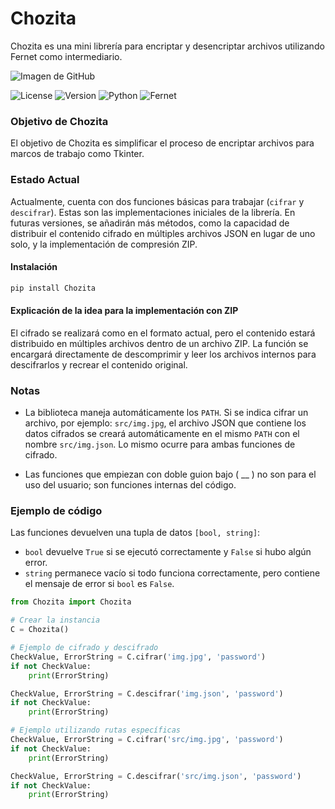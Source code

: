 # Chozita 

Chozita es una mini librería para encriptar y desencriptar archivos utilizando Fernet como intermediario.

![Imagen de GitHub](github/wallgit.jpg)

![License](https://img.shields.io/badge/license-MIT-green) ![Version](https://img.shields.io/badge/version-1.4.1-green) ![Python](https://img.shields.io/badge/python-green?logo=python) ![Fernet](https://img.shields.io/badge/fernet-encryption-green?logo=shield&style=flat)

### Objetivo de Chozita
El objetivo de Chozita es simplificar el proceso de encriptar archivos para marcos de trabajo como Tkinter.

### Estado Actual
Actualmente, cuenta con dos funciones básicas para trabajar (`cifrar` y `descifrar`). Estas son las implementaciones iniciales de la librería. En futuras versiones, se añadirán más métodos, como la capacidad de distribuir el contenido cifrado en múltiples archivos JSON en lugar de uno solo, y la implementación de compresión ZIP.

#### Instalación
```bash
pip install Chozita
```

#### Explicación de la idea para la implementación con ZIP
El cifrado se realizará como en el formato actual, pero el contenido estará distribuido en múltiples archivos dentro de un archivo ZIP. La función se encargará directamente de descomprimir y leer los archivos internos para descifrarlos y recrear el contenido original.

### Notas
* La biblioteca maneja automáticamente los `PATH`. Si se indica cifrar un archivo, por ejemplo: `src/img.jpg`, el archivo JSON que contiene los datos cifrados se creará automáticamente en el mismo `PATH` con el nombre `src/img.json`. Lo mismo ocurre para ambas funciones de cifrado.

* Las funciones que empiezan con doble guion bajo ( __ ) no son para el uso del usuario; son funciones internas del código.


### Ejemplo de código
Las funciones devuelven una tupla de datos `[bool, string]`:
- `bool` devuelve `True` si se ejecutó correctamente y `False` si hubo algún error.
- `string` permanece vacío si todo funciona correctamente, pero contiene el mensaje de error si `bool` es `False`.

```python
from Chozita import Chozita

# Crear la instancia
C = Chozita()

# Ejemplo de cifrado y descifrado
CheckValue, ErrorString = C.cifrar('img.jpg', 'password')
if not CheckValue:
    print(ErrorString)

CheckValue, ErrorString = C.descifrar('img.json', 'password')
if not CheckValue:
    print(ErrorString)

# Ejemplo utilizando rutas específicas
CheckValue, ErrorString = C.cifrar('src/img.jpg', 'password')
if not CheckValue:
    print(ErrorString)

CheckValue, ErrorString = C.descifrar('src/img.json', 'password')
if not CheckValue:
    print(ErrorString)
```